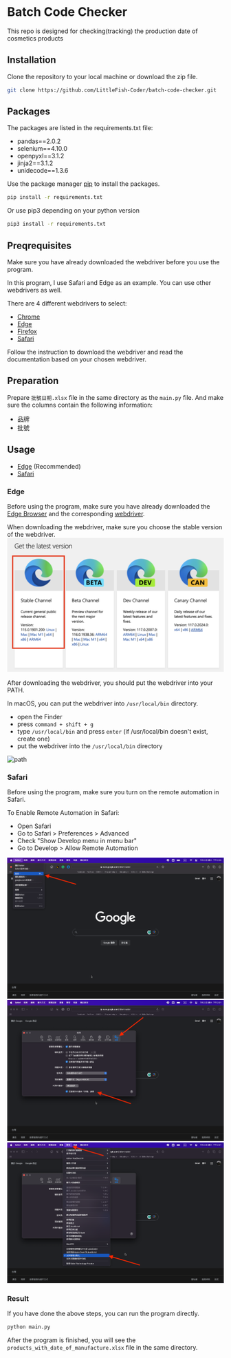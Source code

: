 # Batch Code Checker

This repo is designed for checking(tracking) the production date of cosmetics products

## Installation
Clone the repository to your local machine or download the zip file.
```bash
git clone https://github.com/LittleFish-Coder/batch-code-checker.git
```

## Packages
The packages are listed in the requirements.txt file: 
- pandas==2.0.2
- selenium==4.10.0
- openpyxl==3.1.2
- jinja2==3.1.2
- unidecode==1.3.6

Use the package manager [pip](https://pip.pypa.io/en/stable/) to install the packages.
```bash
pip install -r requirements.txt
```
Or use pip3 depending on your python version
```bash
pip3 install -r requirements.txt
```

## Preqrequisites
Make sure you have already downloaded the webdriver before you use the program.

In this program, I use Safari and Edge as an example.
You can use other webdrivers as well.

There are 4 different webdrivers to select:
- [Chrome](https://chromedriver.chromium.org/downloads)
- [Edge](https://developer.microsoft.com/en-us/microsoft-edge/tools/webdriver/)
- [Firefox](https://github.com/mozilla/geckodriver/releases)
- [Safari](https://webkit.org/blog/6900/webdriver-support-in-safari-10/)

Follow the instruction to download the webdriver and read the documentation based on your chosen webdriver.

## Preparation

Prepare `批號日期.xlsx` file in the same directory as the `main.py` file.
And make sure the columns contain the following information:
- 品牌
- 批號

## Usage

- [Edge](#edge) (Recommended)
- [Safari](#safari)

### Edge

Before using the program, make sure you have already downloaded the [Edge Browser](https://www.microsoft.com/zh-tw/edge/download?form=MA13FJ) and the corresponding [webdriver](https://developer.microsoft.com/en-us/microsoft-edge/tools/webdriver/).

When downloading the webdriver, make sure you choose the stable version of the webdriver.
![webdriver](./img/webdriver.png)

After downloading the webdriver, you should put the webdriver into your PATH.

In macOS, you can put the webdriver into `/usr/local/bin` directory.
- open the Finder
- press `command + shift + g`
- type `/usr/local/bin` and press `enter` (if /usr/local/bin doesn't exist, create one)
- put the webdriver into the `/usr/local/bin` directory

![path](./img/path.gif)

### Safari

Before using the program, make sure you turn on the remote automation in Safari.

To Enable Remote Automation in Safari:
- Open Safari
- Go to Safari > Preferences > Advanced
- Check "Show Develop menu in menu bar"
- Go to Develop > Allow Remote Automation

![settings](./img/img1.png)
![Show Develop menu in menu bar](./img/img2.png)
![Allow Remote Automation](./img/img3.png)

### Result
If you have done the above steps, you can run the program directly.

```bash
python main.py
```

After the program is finished, you will see the `products_with_date_of_manufacture.xlsx` file in the same directory.